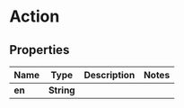 

# Action


## Properties

| Name | Type | Description | Notes |
|------------ | ------------- | ------------- | -------------|
|**en** | **String** |  |  |



